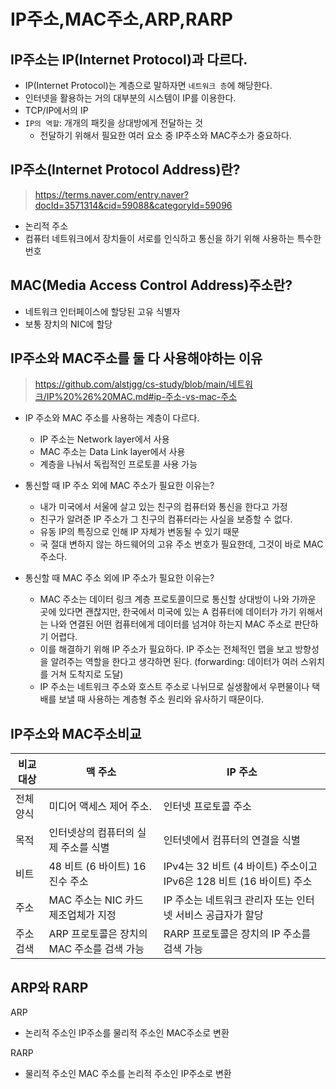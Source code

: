 # IP주소,MAC주소,ARP,RARP

## IP주소는 IP(Internet Protocol)과 다르다.

- IP(Internet Protocol)는 계층으로 말하자면 `네트워크 층`에 해당한다.
- 인터넷을 활용하는 거의 대부분의 시스템이 IP를 이용한다.
- TCP/IP에서의 IP
- `IP의 역할`: 개개의 패킷을 상대방에게 전달하는 것
  - 전달하기 위해서 필요한 여러 요소 중 IP주소와 MAC주소가 중요하다.

## IP주소(Internet Protocol Address)란?

> https://terms.naver.com/entry.naver?docId=3571314&cid=59088&categoryId=59096

- 논리적 주소
- 컴퓨터 네트워크에서 장치들이 서로를 인식하고 통신을 하기 위해 사용하는 특수한 번호

## MAC(Media Access Control Address)주소란?

- 네트워크 인터페이스에 할당된 고유 식별자
- 보통 장치의 NIC에 할당

## IP주소와 MAC주소를 둘 다 사용해야하는 이유

> https://github.com/alstjgg/cs-study/blob/main/네트워크/IP%20%26%20MAC.md#ip-주소-vs-mac-주소

- IP 주소와 MAC 주소를 사용하는 계층이 다르다.

  - IP 주소는 Network layer에서 사용
  - MAC 주소는 Data Link layer에서 사용
  - 계층을 나눠서 독립적인 프로토콜 사용 가능

- 통신할 때 IP 주소 외에 MAC 주소가 필요한 이유는?

  - 내가 미국에서 서울에 살고 있는 친구의 컴퓨터와 통신을 한다고 가정
  - 친구가 알려준 IP 주소가 그 친구의 컴퓨터라는 사실을 보증할 수 없다.
  - 유동 IP의 특징으로 인해 IP 자체가 변동될 수 있기 때문
  - 국 절대 변하지 않는 하드웨어의 고유 주소 번호가 필요한데, 그것이 바로 MAC 주소다.

- 통신할 때 MAC 주소 외에 IP 주소가 필요한 이유는?
  - MAC 주소는 데이터 링크 계층 프로토콜이므로 통신할 상대방이 나와 가까운 곳에 있다면 괜찮지만, 한국에서 미국에 있는 A 컴퓨터에 데이터가 가기 위해서는 나와 연결된 어떤 컴퓨터에게 데이터를 넘겨야 하는지 MAC 주소로 판단하기 어렵다.
  - 이를 해결하기 위해 IP 주소가 필요하다. IP 주소는 전체적인 맵을 보고 방향성을 알려주는 역할을 한다고 생각하면 된다. (forwarding: 데이터가 여러 스위치를 거쳐 도착지로 도달)
  - IP 주소는 네트워크 주소와 호스트 주소로 나뉘므로 실생활에서 우편물이나 택배를 보낼 때 사용하는 계층형 주소 원리와 유사하기 때문이다.

## IP주소와 MAC주소비교

| 비교 대상 | 맥 주소                                    | IP 주소                                                             |
| --------- | ------------------------------------------ | ------------------------------------------------------------------- |
| 전체양식  | 미디어 액세스 제어 주소.                   | 인터넷 프로토콜 주소                                                |
| 목적      | 인터넷상의 컴퓨터의 실제 주소를 식별       | 인터넷에서 컴퓨터의 연결을 식별                                     |
| 비트      | 48 비트 (6 바이트) 16 진수 주소            | IPv4는 32 비트 (4 바이트) 주소이고 IPv6은 128 비트 (16 바이트) 주소 |
| 주소      | MAC 주소는 NIC 카드 제조업체가 지정        | IP 주소는 네트워크 관리자 또는 인터넷 서비스 공급자가 할당          |
| 주소 검색 | ARP 프로토콜은 장치의 MAC 주소를 검색 가능 | RARP 프로토콜은 장치의 IP 주소를 검색 가능                          |

## ARP와 RARP

ARP

- 논리적 주소인 IP주소를 물리적 주소인 MAC주소로 변환

RARP

- 물리적 주소인 MAC 주소를 논리적 주소인 IP주소로 변환
